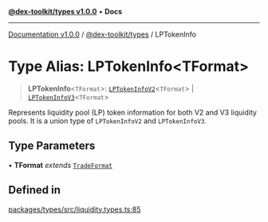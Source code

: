 [**@dex-toolkit/types v1.0.0**](../README.md) • **Docs**

***

[Documentation v1.0.0](../../../packages.md) / [@dex-toolkit/types](../README.md) / LPTokenInfo

# Type Alias: LPTokenInfo\<TFormat\>

> **LPTokenInfo**\<`TFormat`\>: [`LPTokenInfoV2`](LPTokenInfoV2.md)\<`TFormat`\> \| [`LPTokenInfoV3`](LPTokenInfoV3.md)\<`TFormat`\>

Represents liquidity pool (LP) token information for both V2 and V3 liquidity pools.
It is a union type of `LPTokenInfoV2` and `LPTokenInfoV3`.

## Type Parameters

• **TFormat** *extends* [`TradeFormat`](TradeFormat.md)

## Defined in

[packages/types/src/liquidity.types.ts:85](https://github.com/niZmosis/dex-toolkit/blob/3d8b41b44787b30fbea5de3ab4737662ffb61bc8/packages/types/src/liquidity.types.ts#L85)

